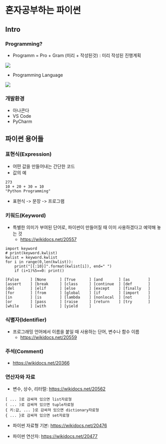 # 혼자공부하는 파이썬

## Intro

### Programming?

* Programm = Pro + Gram (미리 + 작성된것) : 미리 작성된 진행계획

<img src="https://user-images.githubusercontent.com/54765256/101268382-82e35480-37a5-11eb-80af-71a37c639bda.png">

* Programming Language

<img src="https://user-images.githubusercontent.com/54765256/101268400-ac9c7b80-37a5-11eb-8f55-44b99b097eee.png">

### 개발환경

* 아나콘다 
* VS Code
* PyCharm

## 파이썬 용어들

### 표현식(Expression)
* 어떤 값을 만들어내는 간단한 코드
* 값의 예
```
273
10 + 20 + 30 = 10
"Python Programming"
```
* 표현식 -> 문장 -> 프로그램

### 키워드(Keyword)
* 특별한 의미가 부여된 단어로, 파이썬이 만들어질 때 이미 사용하겠다고 예약해 놓는 것
  - https://wikidocs.net/20557
```
import keyword
# print(keyword.kwlist)
kwlist = keyword.kwlist
for i in range(0,len(kwlist)):
    print("[{:10}]".format(kwlist[i]), end=" ")
    if (i+1)%5==0: print()
```
```
[False     ] [None      ] [True      ] [and       ] [as        ] 
[assert    ] [break     ] [class     ] [continue  ] [def       ] 
[del       ] [elif      ] [else      ] [except    ] [finally   ] 
[for       ] [from      ] [global    ] [if        ] [import    ] 
[in        ] [is        ] [lambda    ] [nonlocal  ] [not       ] 
[or        ] [pass      ] [raise     ] [return    ] [try       ] 
[while     ] [with      ] [yield     ] 
```

### 식별자(Identifier)
* 프로그래밍 언어에서 이름을 붙일 때 사용하는 단어, 변수나 함수 이름
  - https://wikidocs.net/20559
  
### 주석(Comment)
* https://wikidocs.net/20366

### 연산자와 자료
* 변수, 상수, 리터럴: https://wikidocs.net/20562
```
[ ... ]로 감싸져 있으면 list자료형
( ... )로 감싸져 있으면 tuple자료형
{ 키:값, ... }로 감싸져 있으면 dictionary자료형
{ ... }로 감싸져 있으면 set자료형
```

* 파이썬 자료형 기본: https://wikidocs.net/20476

* 파이썬 연산자: https://wikidocs.net/20477















